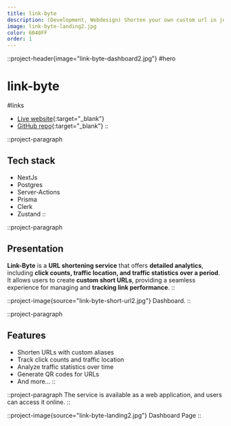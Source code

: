 ```yaml
---
title: link-byte
description: (Development, Webdesign) Shorten your own custom url in just one click
image: link-byte-landing2.jpg
color: 6040FF
order: 1
---
```


::project-header{image="link-byte-dashboard2.jpg"}
#hero
# link-byte

#links
- [Live website](https://link-byte.vercel.app/){:target="_blank"}
- [GitHub repo](https://github.com/Skythrill256/link-byte){:target="_blank"}
::

::project-paragraph
## Tech stack

- NextJs
- Postgres
- Server-Actions
- Prisma
- Clerk
- Zustand
::

::project-paragraph
## Presentation

**Link-Byte** is a **URL shortening service** that offers **detailed analytics**, including **click counts, traffic location, and traffic statistics over a period**. It allows users to create **custom short URLs**, providing a seamless experience for managing and **tracking link performance**.
::

::project-image{source="link-byte-short-url2.jpg"}
Dashboard.
::

::project-paragraph
## Features

- Shorten URLs with custom aliases
- Track click counts and traffic location
- Analyze traffic statistics over time
- Generate QR codes for URLs
- And more...
::

::project-paragraph
The service is available as a web application, and users can access it online.
::

::project-image{source="link-byte-landing2.jpg"}
Dashboard Page
::
